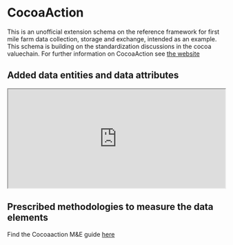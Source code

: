 # CocoaAction

This is an unofficial extension schema on the reference framework for first mile farm data collection, storage and exchange, intended as an example. This schema is building on the standardization discussions in the cocoa valuechain. For further information on CocoaAction see [the website](http://www.worldcocoafoundation.org/about-wcf/cocoaaction/)  

## Added data entities and data attributes

<script src="../../_static/docson/widget.js" data-schema="../../_static/cocoaactionb.json"></script>


<html>
<iframe name="FrameContent" src="https://docs.google.com/spreadsheets/d/1wHlf0_FGMIiN_oLSjL0iSCwOwH_sEX75-o_YR7w30jc/edit?usp=sharing" height="230" width="100%" ></iframe>
</html>

## Prescribed methodologies to measure the data elements

Find the Cocoaaction M&E guide [here](http://www.worldcocoafoundation.org/wp-content/uploads/20160427-HR_CocoaAction-MandE-Guide-1.pdf)

